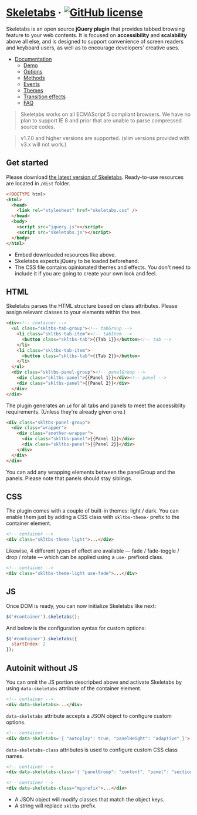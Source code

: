# [Skeletabs](https://findawayer.github.io/Skeletabs/) &middot; [![GitHub license](https://img.shields.io/badge/license-MIT-blue.svg)](https://github.com/findawayer/Skeletabs/blob/master/LICENSE)

Skeletabs is an open source **jQuery plugin** that provides tabbed browsing feature to your web contents. It is focused on **accessibility** and **scalability** above all else, and is designed to support convenience of screen readers and keyboard users, as well as to encourage developers' creative uses.

- [Documentation](https://findawayer.github.io/Skeletabs/)
  - [Demo](https://findawayer.github.io/Skeletabs/#Demo)
  - [Options](https://findawayer.github.io/Skeletabs/#Options)
  - [Methods](https://findawayer.github.io/Skeletabs/#Methods)
  - [Events](https://findawayer.github.io/Skeletabs/#Events)
  - [Themes](https://findawayer.github.io/Skeletabs/#Themes)
  - [Transition effects](https://findawayer.github.io/Skeletabs/#Transition-effects)
  - [FAQ](https://findawayer.github.io/Skeletabs/#FAQ)

> Skeletabs works on all ECMAScript 5 compliant browsers. We have no plan to support IE 8 and prior that are unable to parse compressed source codes.

> v1.7.0 and higher versions are supported. (slim versions provided with v3.x will not work.)

## Get started

Please download [the latest version of Skeletabs](https://github.com/findawayer/Skeletabs/releases). Ready-to-use resources are located in `/dist` folder.
```html
<!DOCTYPE html>
<html>
  <head>
    <link rel="stylesheet" href="skeletabs.css" />
  </head>
  <body>
    <script src="jquery.js"></script>
    <script src="skeletabs.js"></script>
  </body>
</html>
```
- Embed downloaded resources like above.
- Skeletabs expects jQuery to be loaded beforehand.
- The CSS file contains opinionated themes and effects. You don't need to include it if you are going to create your own look and feel.

## HTML
Skeletabs parses the HTML structure based on class attributes. Please assign relevant classes to your elements within the tree.
```html
<div><!-- container -->
  <ul class="skltbs-tab-group"><!-- tabGroup -->
    <li class="skltbs-tab-item"><!-- tabItem -->
      <button class="skltbs-tab">{{Tab 1}}</button><!-- tab -->
    </li>
    <li class="skltbs-tab-item">
      <button class="skltbs-tab">{{Tab 2}}</button>
    </li>
  </ul>
  <div class="skltbs-panel-group"><!-- panelGroup -->
    <div class="skltbs-panel">{{Panel 1}}</div><!-- panel -->
    <div class="skltbs-panel">{{Panel 2}}</div>
  </div>
</div>
```
The plugin generates an `id` for all tabs and panels to meet the accessiblity requirements. (Unless they're already given one.)
```html
<div class="skltbs-panel-group">
  <div class="wrapper">
    <div class="another-wrapper">
      <div class="skltbs-panel">{{Panel 1}}</div>
      <div class="skltbs-panel">{{Panel 2}}</div>
    </div>
  </div>
</div>
```
You can add any wrapping elements between the panelGroup and the panels. Please note that panels should stay siblings.

## CSS
The plugin comes with a couple of built-in themes: light / dark. You can enable them just by adding a CSS class with `skltbs-theme-` prefix to the container element.
```html
<!-- container -->
<div class="skltbs-theme-light">...</div>
```
Likewise, 4 different types of effect are available — fade / fade-toggle / drop / rotate — which can be applied using a `use-` prefixed class.
```html
<!-- container -->
<div class="skltbs-theme-light use-fade">...</div>
```

## JS
Once DOM is ready, you can now initialize Skeletabs like next:
```js
$('#container').skeletabs();
```
And below is the configuration syntax for custom options:
```js
$('#container').skeletabs({
  startIndex: 2
});
```

## Autoinit without JS
You can omit the JS portion descripbed above and activate Skeletabs by using `data-skeletabs` attribute of the container element.
```html
<!-- container -->
<div data-skeletabs>...</div>
```
`data-skeletabs` attribute accepts a JSON object to configure custom options.
```html
<!-- container -->
<div data-skeletabs='{ "autoplay": true, "panelHeight": "adaptive" }'>...</div>
```
`data-skeletabs-class` attributes is used to configure custom CSS class names.
```html
<!-- container -->
<div data-skeletabs-class='{ "panelGroup": "content", "panel": "section" }'>...</div>
```
```html
<!-- container -->
<div data-skeletabs-class="myprefix">...</div>
```
- A JSON object will modify classes that match the object keys.
- A string will replace `skltbs` prefix.
